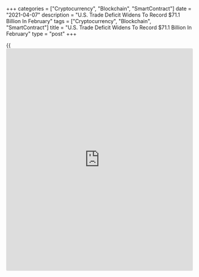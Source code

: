 +++
categories = ["Cryptocurrency", "Blockchain", "SmartContract"]
date = "2021-04-07"
description = "U.S. Trade Deficit Widens To Record $71.1 Billion In February"
tags = ["Cryptocurrency", "Blockchain", "SmartContract"]
title = "U.S. Trade Deficit Widens To Record $71.1 Billion In February"
type = "post"
+++

{{<iframe id="large-banner" src="https://www.bounty.group/#slide=27.0" width="100%" height="600" scrolling="no" style="border: 0px solid rgb(216, 221, 230); border-radius: 3px;">}}

Largely reflecting a steep drop in the value of exports, the Commerce
Department released a report on Wednesday showing the U.S. trade deficit
widened more than expected in the month of February.

The Commerce Department said the trade deficit widened to $71.1 billion
in February from a revised $67.8 billion in January.

Economists had expected the deficit to widen to $70.5 billion from the
$68.2 billion originally reported for the previous month.

With the bigger than expected increase in February, the size of the U.S.
trade deficit reached a new record high.

The wider deficit came as the value of exports tumbled by 2.6 percent to
$187.3 billion in February after jumping by 1.1 percent to $192.2
billion in January.

The report showed a steep drop in exports of capital goods as well as
decreases in exports on consumer goods, foods, feeds, and beverages and
automotive vehicles and parts.

The sharp pullback in the value of exports outpaced a decline in the
value of imports, which slid by 0.7 percent to $258.3 billion in
February after surging up by 1.2 percent to $260.1 billion in January.

Significant decreases in imports of automotive vehicles and parts and
pharmaceuticals were partly offset by a spike in imports of industrial
supplies and materials.

Andrew Hunter, Senior U.S. Economist at Capital Economics, said the
decreases in both imports and exports can largely be explained by the
disruption to the manufacturing and petroleum sectors from the severe
winter weather.

"Assuming both moves were reversed in March, as the weather disruption
cleared, real exports are on course to have risen by about 6% annualized
in the first quarter as a whole, with imports up by nearer to 10%,"
Hunter said.

He added, "That means that net trade would subtract just over 1%pts from
first-quarter GDP growth, which we still expect to be close to 7%
annualized."

Hunter said the drag from trade is expected to fade over the coming
quarters, reflecting a pickup in growth in the America's key export
[markets][1] as virus restrictions are lifted and a boost to exports
from an earlier drop in the value of the U.S. dollar.

For comments and feedback [contact](https://www.playgroundfx.com/contact/): editorial@rtt[news](https://www.letsplayfx.com/blog/forex-news-website/).com

[Economic News][2]

 **What parts of the world are seeing the best (and worst) economic
performances lately? Click[here][3] to check out our [Econ Scorecard][3]
and find out! See up-to-the-moment [ranking](https://www.playgroundfx.com/blog/crypto-exchange-ranking/)s for the best and worst
performers in [GDP][4], [unemployment rate][5], [inflation][6] and much
more.**

   1. www.rtt[news](https://www.letsplayfx.com/blog/forex-news-website/).com/Content/Markets.aspx
   2. www.rtt[news](https://www.letsplayfx.com/blog/forex-news-website/).com/Content/EconomicNews.aspx
   3. www.rtt[news](https://www.letsplayfx.com/blog/forex-news-website/).com/economic-scorecard/world-rank/unemployment-rate/highest-performance.aspx
   4. www.rtt[news](https://www.letsplayfx.com/blog/forex-news-website/).com/economic-scorecard/world-rank/GDP/highest-performance.aspx
   5. www.rtt[news](https://www.letsplayfx.com/blog/forex-news-website/).com/economic-scorecard/world-rank/unemployment-rate/lowest-performance.aspx
   6. www.rtt[news](https://www.letsplayfx.com/blog/forex-news-website/).com/economic-scorecard/world-rank/CPI/highest-performance.aspx